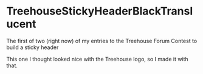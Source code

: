 TreehouseStickyHeaderBlackTranslucent
=====================================

The first of two (right now) of my entries to the Treehouse Forum Contest to build a sticky header

This one I thought looked nice with the Treehouse logo, so I made it with that.